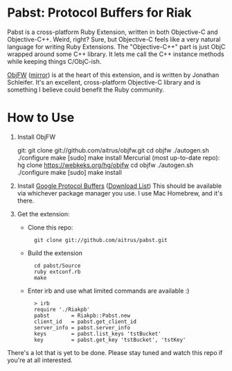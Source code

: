 Pabst: Protocol Buffers for Riak
================================

Pabst is a cross-platform Ruby Extension, written in both Objective-C and Objective-C++.  Weird, right?  Sure, but Objective-C feels like a very natural language for writing Ruby Extensions.  The "Objective-C++" part is just ObjC wrapped around some C++ library.  It lets me call the C++ instance methods while keeping things C/ObjC-ish.

[ObjFW][objfw] ([mirror][objfw-mirror]) is at the heart of this extension, and is written by Jonathan Schleifer.  It's an excellent, cross-platform Objective-C library and is something I believe could benefit the Ruby community.

How to Use
==========

1. Install ObjFW

    git:
            git clone git://github.com/aitrus/objfw.git
            cd objfw
            ./autogen.sh
            ./configure
            make
            [sudo] make install
    Mercurial (most up-to-date repo):
            hg clone https://webkeks.org/hg/objfw
            cd objfw
            ./autogen.sh
            ./configure
            make
            [sudo] make install
2. Install [Google Protocol Buffers][protobuf] ([Download List][protobuf-dl])
    This should be available via whichever package manager you use. I use Mac Homebrew, and it's there.
3. Get the extension:
    * Clone this repo:

            git clone git://github.com/aitrus/pabst.git

    * Build the extension

            cd pabst/Source
            ruby extconf.rb
            make

    * Enter irb and use what limited commands are available :)

            > irb
            require './Riakpb'
            pabst       = Riakpb::Pabst.new
            client_id   = pabst.get_client_id
            server_info = pabst.server_info
            keys        = pabst.list_keys 'tstBucket'
            key         = pabst.get_key 'tstBucket', 'tstKey'


There's a lot that is yet to be done. Please stay tuned and watch this repo if you're at all interested.

[objfw]:        https://webkeks.org/objfw/                        "ObjFW Project Page"
[objfw-mirror]: http://github.com/aitrus/objfw                    "ObjFW Github Mirror"
[protobuf]:     http://code.google.com/p/protobuf/                "Google Protocol Buffers"
[protobuf-dl]:  http://code.google.com/p/protobuf/downloads/list  "Google Protocol Buffers Download Page"
